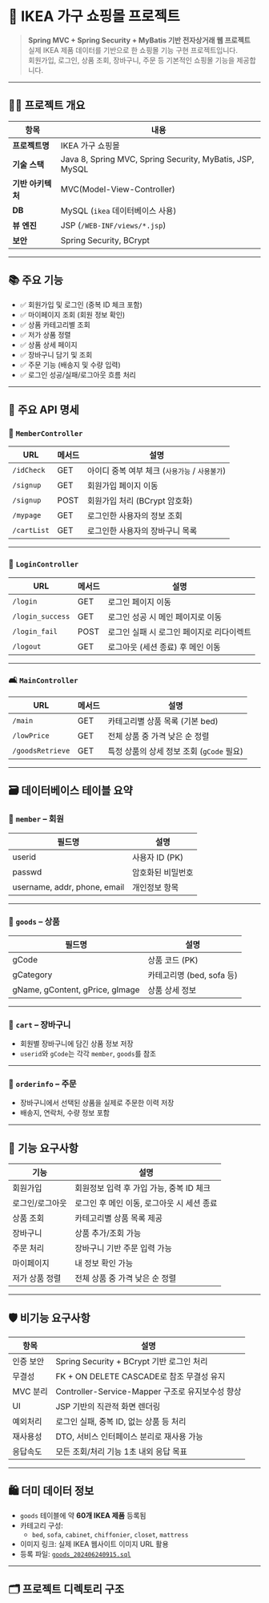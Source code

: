 # 🛒 IKEA 가구 쇼핑몰 프로젝트

> **Spring MVC + Spring Security + MyBatis 기반 전자상거래 웹 프로젝트**  
> 실제 IKEA 제품 데이터를 기반으로 한 쇼핑몰 기능 구현 프로젝트입니다.  
> 회원가입, 로그인, 상품 조회, 장바구니, 주문 등 기본적인 쇼핑몰 기능을 제공합니다.

---

## 🧑‍💻 프로젝트 개요

| 항목 | 내용 |
|------|------|
| **프로젝트명** | IKEA 가구 쇼핑몰 |
| **기술 스택** | Java 8, Spring MVC, Spring Security, MyBatis, JSP, MySQL |
| **기반 아키텍처** | MVC(Model-View-Controller) |
| **DB** | MySQL (`ikea` 데이터베이스 사용) |
| **뷰 엔진** | JSP (`/WEB-INF/views/*.jsp`) |
| **보안** | Spring Security, BCrypt |

---

## 📚 주요 기능

- ✅ 회원가입 및 로그인 (중복 ID 체크 포함)
- ✅ 마이페이지 조회 (회원 정보 확인)
- ✅ 상품 카테고리별 조회
- ✅ 저가 상품 정렬
- ✅ 상품 상세 페이지
- ✅ 장바구니 담기 및 조회
- ✅ 주문 기능 (배송지 및 수량 입력)
- ✅ 로그인 성공/실패/로그아웃 흐름 처리

---

## 📌 주요 API 명세

### 👤 `MemberController`

| URL | 메서드 | 설명 |
|-----|--------|------|
| `/idCheck` | GET | 아이디 중복 여부 체크 (`사용가능` / `사용불가`) |
| `/signup` | GET | 회원가입 페이지 이동 |
| `/signup` | POST | 회원가입 처리 (BCrypt 암호화) |
| `/mypage` | GET | 로그인한 사용자의 정보 조회 |
| `/cartList` | GET | 로그인한 사용자의 장바구니 목록 |

---

### 🔐 `LoginController`

| URL | 메서드 | 설명 |
|-----|--------|------|
| `/login` | GET | 로그인 페이지 이동 |
| `/login_success` | GET | 로그인 성공 시 메인 페이지로 이동 |
| `/login_fail` | POST | 로그인 실패 시 로그인 페이지로 리다이렉트 |
| `/logout` | GET | 로그아웃 (세션 종료) 후 메인 이동 |

---

### 🛋 `MainController`

| URL | 메서드 | 설명 |
|-----|--------|------|
| `/main` | GET | 카테고리별 상품 목록 (기본 bed) |
| `/lowPrice` | GET | 전체 상품 중 가격 낮은 순 정렬 |
| `/goodsRetrieve` | GET | 특정 상품의 상세 정보 조회 (`gCode` 필요) |

---

## 🗃 데이터베이스 테이블 요약

### 🔹 `member` – 회원

| 필드명 | 설명 |
|--------|------|
| userid | 사용자 ID (PK) |
| passwd | 암호화된 비밀번호 |
| username, addr, phone, email | 개인정보 항목 |

---

### 🔹 `goods` – 상품

| 필드명 | 설명 |
|--------|------|
| gCode | 상품 코드 (PK) |
| gCategory | 카테고리명 (bed, sofa 등) |
| gName, gContent, gPrice, gImage | 상품 상세 정보 |

---

### 🔹 `cart` – 장바구니

- 회원별 장바구니에 담긴 상품 정보 저장
- `userid`와 `gCode`는 각각 `member`, `goods`를 참조

---

### 🔹 `orderinfo` – 주문

- 장바구니에서 선택된 상품을 실제로 주문한 이력 저장
- 배송지, 연락처, 수량 정보 포함

---

## 🧪 기능 요구사항

| 기능 | 설명 |
|------|------|
| 회원가입 | 회원정보 입력 후 가입 가능, 중복 ID 체크 |
| 로그인/로그아웃 | 로그인 후 메인 이동, 로그아웃 시 세션 종료 |
| 상품 조회 | 카테고리별 상품 목록 제공 |
| 장바구니 | 상품 추가/조회 가능 |
| 주문 처리 | 장바구니 기반 주문 입력 가능 |
| 마이페이지 | 내 정보 확인 가능 |
| 저가 상품 정렬 | 전체 상품 중 가격 낮은 순 정렬 |

---

## 🛡 비기능 요구사항

| 항목 | 설명 |
|------|------|
| 인증 보안 | Spring Security + BCrypt 기반 로그인 처리 |
| 무결성 | FK + ON DELETE CASCADE로 참조 무결성 유지 |
| MVC 분리 | Controller-Service-Mapper 구조로 유지보수성 향상 |
| UI | JSP 기반의 직관적 화면 렌더링 |
| 예외처리 | 로그인 실패, 중복 ID, 없는 상품 등 처리 |
| 재사용성 | DTO, 서비스 인터페이스 분리로 재사용 가능 |
| 응답속도 | 모든 조회/처리 기능 1초 내외 응답 목표 |

---

## 🛍 더미 데이터 정보

- `goods` 테이블에 약 **60개 IKEA 제품** 등록됨
- 카테고리 구성:  
  - `bed`, `sofa`, `cabinet`, `chiffonier`, `closet`, `mattress`
- 이미지 링크: 실제 IKEA 웹사이트 이미지 URL 활용
- 등록 파일: [`goods_202406240915.sql`](./goods_202406240915.sql)

---

## 🗂 프로젝트 디렉토리 구조

